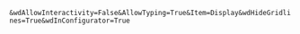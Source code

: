 `&wdAllowInteractivity=False&AllowTyping=True&Item=Display&wdHideGridlines=True&wdInConfigurator=True`